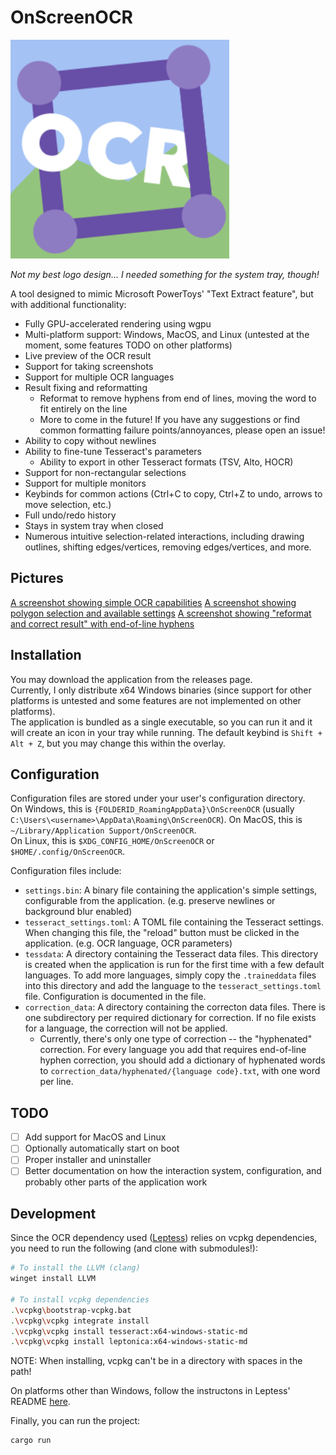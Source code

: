 # OnScreenOCR

<img src="images/logo.svg" width="350px">

*Not my best logo design... I needed something for the system tray, though!*

A tool designed to mimic Microsoft PowerToys' "Text Extract feature", but with additional functionality:
- Fully GPU-accelerated rendering using wgpu
- Multi-platform support: Windows, MacOS, and Linux (untested at the moment, some features TODO on other platforms)
- Live preview of the OCR result
- Support for taking screenshots
- Support for multiple OCR languages
- Result fixing and reformatting
  - Reformat to remove hyphens from end of lines, moving the word to fit entirely on the line
  - More to come in the future! If you have any suggestions or find common formatting failure points/annoyances, please open an issue!
- Ability to copy without newlines
- Ability to fine-tune Tesseract's parameters
  - Ability to export in other Tesseract formats (TSV, Alto, HOCR)
- Support for non-rectangular selections
- Support for multiple monitors
- Keybinds for common actions (Ctrl+C to copy, Ctrl+Z to undo, arrows to move selection, etc.)
- Full undo/redo history
- Stays in system tray when closed
- Numerous intuitive selection-related interactions, including drawing outlines, shifting edges/vertices, removing edges/vertices, and more.


## Pictures
[A screenshot showing simple OCR capabilities](images/example1.png)
[A screenshot showing polygon selection and available settings](images/example2.png)
[A screenshot showing "reformat and correct result" with end-of-line hyphens](images/example3.png)

## Installation
You may download the application from the releases page.  
Currently, I only distribute x64 Windows binaries (since support for other platforms is untested and some features are not implemented on other platforms).  
The application is bundled as a single executable, so you can run it and it will create an icon in your tray while running. The default keybind is `Shift + Alt + Z`, but you may change this within the overlay.

## Configuration
Configuration files are stored under your user's configuration directory.  
On Windows, this is `{FOLDERID_RoamingAppData}\OnScreenOCR` (usually `C:\Users\<username>\AppData\Roaming\OnScreenOCR`).
On MacOS, this is `~/Library/Application Support/OnScreenOCR`.  
On Linux, this is `$XDG_CONFIG_HOME/OnScreenOCR` or `$HOME/.config/OnScreenOCR`.  

Configuration files include:
- `settings.bin`: A binary file containing the application's simple settings, configurable from the application. (e.g. preserve newlines or background blur enabled)
- `tesseract_settings.toml`: A TOML file containing the Tesseract settings. When changing this file, the "reload" button must be clicked in the application. (e.g. OCR language, OCR parameters)
- `tessdata`: A directory containing the Tesseract data files. This directory is created when the application is run for the first time with a few default languages. To add more languages, simply copy the `.traineddata` files into this directory and add the language to the `tesseract_settings.toml` file. Configuration is documented in the file.
- `correction_data`: A directory containing the correcton data files. There is one subdirectory per required dictionary for correction. If no file exists for a language, the correction will not be applied.
  - Currently, there's only one type of correction -- the "hyphenated" correction. For every language you add that requires end-of-line hyphen correction, you should add a dictionary of hyphenated words to `correction_data/hyphenated/{language code}.txt`, with one word per line.

## TODO
- [ ] Add support for MacOS and Linux
- [ ] Optionally automatically start on boot
- [ ] Proper installer and uninstaller
- [ ] Better documentation on how the interaction system, configuration, and probably other parts of the application work

## Development
Since the OCR dependency used ([Leptess](https://github.com/houqp/leptess)) relies on vcpkg dependencies, you need to run the following (and clone with submodules!):
```bash
# To install the LLVM (clang)
winget install LLVM

# To install vcpkg dependencies
.\vcpkg\bootstrap-vcpkg.bat
.\vcpkg\vcpkg integrate install
.\vcpkg\vcpkg install tesseract:x64-windows-static-md
.\vcpkg\vcpkg install leptonica:x64-windows-static-md
```
NOTE: When installing, vcpkg can't be in a directory with spaces in the path!

On platforms other than Windows, follow the instructons in Leptess' README [here](https://github.com/houqp/leptess?tab=readme-ov-file#build-dependencies).

Finally, you can run the project:
```bash
cargo run
```